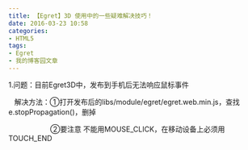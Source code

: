 ```yaml
---
title: 【Egret】3D 使用中的一些疑难解决技巧！
date: 2016-03-23 10:58
categories:
- HTML5
tags:
- Egret
- 我的博客园文章
---
```


1.问题：目前Egret3D中，发布到手机后无法响应鼠标事件

   解决方法：①打开发布后的libs/module/egret/egret.web.min.js，查找e.stopPropagation()，删掉

                     ②要注意 不能用MOUSE_CLICK，在移动设备上必须用TOUCH_END  